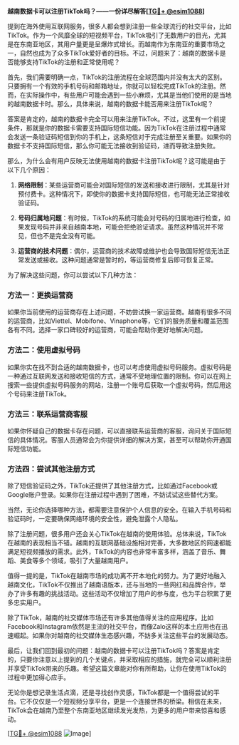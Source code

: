 **越南数据卡可以注册TikTok吗？——一份详尽解答[[TG💪+ @esim1088](https://t.me/s/esim1088)]**

提到在海外使用互联网服务，很多人都会想到注册一些全球流行的社交平台，比如TikTok。作为一个风靡全球的短视频平台，TikTok吸引了无数用户的目光，尤其是在东南亚地区，其用户量更是呈爆炸式增长。而越南作为东南亚的重要市场之一，自然也成为了众多TikTok爱好者的目标。不过，问题来了：越南的数据卡是否能够支持TikTok的注册和正常使用呢？

首先，我们需要明确一点，TikTok的注册流程在全球范围内并没有太大的区别。只要拥有一个有效的手机号码和邮箱地址，你就可以轻松完成TikTok的注册。然而，在实际操作中，有些用户可能会遇到一些小麻烦，尤其是当他们使用的是当地的越南数据卡时。那么，具体来说，越南的数据卡能否用来注册TikTok呢？

答案是肯定的，越南的数据卡完全可以用来注册TikTok。不过，这里有一个前提条件，那就是你的数据卡需要支持国际短信功能。因为TikTok在注册过程中通常会发送一条验证码短信到你的手机上，这条短信对于完成注册至关重要。如果你的数据卡不支持国际短信，那么你可能无法接收到验证码，进而导致注册失败。

那么，为什么会有用户反映无法使用越南的数据卡注册TikTok呢？这可能是由于以下几个原因：

1. **网络限制**：某些运营商可能会对国际短信的发送和接收进行限制，尤其是针对预付费卡。这种情况下，即使你的数据卡支持国际短信，也可能无法正常接收验证码。
   
2. **号码归属地问题**：有时候，TikTok的系统可能会对号码的归属地进行检查，如果发现号码并非来自越南本地，可能会拒绝验证请求。虽然这种情况并不常见，但也不是完全没有可能。

3. **运营商的技术问题**：偶尔，运营商的技术故障或维护也会导致国际短信无法正常发送或接收。这种问题通常是暂时的，等运营商修复后即可恢复正常。

为了解决这些问题，你可以尝试以下几种方法：

### 方法一：更换运营商
如果你当前使用的运营商存在上述问题，不妨尝试换一家运营商。越南有很多不同的运营商，比如Viettel、Mobifone、Vinaphone等，它们的服务质量和覆盖范围各有不同。选择一家口碑较好的运营商，可能会帮助你更好地解决问题。

### 方法二：使用虚拟号码
如果你实在找不到合适的越南数据卡，也可以考虑使用虚拟号码服务。虚拟号码是一种通过互联网发送和接收短信的方式，通常不受地理位置的限制。你可以在网上搜索一些提供虚拟号码服务的网站，注册一个账号后获取一个虚拟号码，然后用这个号码来注册TikTok。

### 方法三：联系运营商客服
如果你怀疑自己的数据卡存在问题，可以直接联系运营商的客服，询问关于国际短信的具体情况。客服人员通常会为你提供详细的解决方案，甚至可以帮助你开通国际短信功能。

### 方法四：尝试其他注册方式
除了短信验证码之外，TikTok还提供了其他注册方式，比如通过Facebook或Google账户登录。如果你在注册过程中遇到了困难，不妨试试这些替代方案。

当然，无论你选择哪种方法，都需要注意保护个人信息的安全。在输入手机号码和验证码时，一定要确保网络环境的安全性，避免泄露个人隐私。

除了注册问题，很多用户还会关心TikTok在越南的使用体验。总体来说，TikTok在越南的表现相当不错。越南的互联网基础设施相对完善，大多数地区的网速都能满足短视频播放的需求。此外，TikTok的内容也非常丰富多样，涵盖了音乐、舞蹈、美食等多个领域，吸引了大量越南用户。

值得一提的是，TikTok在越南市场的成功离不开本地化的努力。为了更好地融入越南文化，TikTok不仅推出了越南语版本，还与当地的一些网红和品牌合作，举办了许多有趣的挑战活动。这些活动不仅增加了用户的参与度，也为平台积累了更多忠实用户。

除了TikTok，越南的社交媒体市场还有许多其他值得关注的应用程序。比如Facebook和Instagram依然是主流的社交平台，而像Zalo这样的本土应用也在迅速崛起。如果你对越南的社交媒体生态感兴趣，不妨多关注这些平台的发展动态。

最后，让我们回到最初的问题：越南的数据卡可以注册TikTok吗？答案是肯定的，只要你注意以上提到的几个关键点，并采取相应的措施，就完全可以顺利注册并享受TikTok带来的乐趣。希望这篇文章能对你有所帮助，让你在使用TikTok的过程中更加得心应手。

无论你是想记录生活点滴，还是寻找创作灵感，TikTok都是一个值得尝试的平台。它不仅仅是一个短视频分享平台，更是一个连接世界的桥梁。相信在未来，TikTok会在越南乃至整个东南亚地区继续发光发热，为更多的用户带来惊喜和感动。

[[TG💪+ @esim1088](https://t.me/s/esim1088) ![Image](https://i.postimg.cc/4NQfJmqS/Snipaste-2025-05-13-00-14-12.png)]